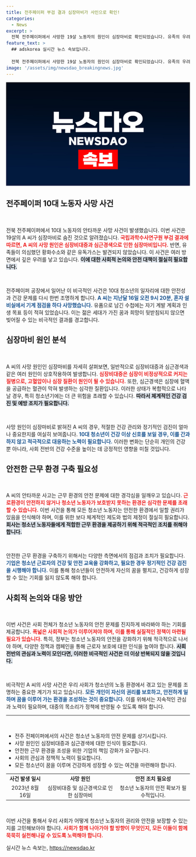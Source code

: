 ```yaml
---
title: 전주페이퍼 부검 결과 심장마비가 사인으로 확인!
categories:
  - News
excerpt: >
  전북 전주페이퍼에서 사망한 19살 노동자의 원인이 심장마비로 확인되었습니다. 유족의 우려와 달리 유독가스는 검출되지 않았고, 그는 유품으로 자기 계발 계획이 담긴 수첩을 남겼습니다.
feature_text: >
  ## adskorea 실시간 뉴스 속보입니다.

  전북 전주페이퍼에서 사망한 19살 노동자의 원인이 심장마비로 확인되었습니다. 유족의 우려와 달리 유독가스는 검출되지 않았고, 그는 유품으로 자기 계발 계획이 담긴 수첩을 남겼습니다.
image: '/assets/img/newsdao_breakingnews.jpg'
---
```


<p><img src="/assets/img/newsdao_breakingnews.jpg" alt="adskorea 속보" /></p>

<h2 data-ke-size="size26">전주페이퍼 10대 노동자 사망 사건</h2>

<p data-ke-size="size16">&nbsp;</p>

<p>전북 전주페이퍼에서 10대 노동자의 안타까운 사망 사건이 발생했습니다. 이번 사건은 19살의 A 씨가 심장마비로 숨진 것으로 알려졌습니다. <b><span style="color: #ee2323;">국립과학수사연구원 부검 결과에 따르면, A 씨의 사망 원인은 심장비대증과 심근경색으로 인한 심장마비입니다.</span></b> 반면, 유족들이 의심했던 황화수소와 같은 유독가스는 발견되지 않았습니다. 이 사건은 여러 방면에서 깊은 우려를 낳고 있습니다. <b><span style="background-color: #21538527;">이에 대한 사회적 논의와 안전 대책이 절실히 필요합니다.</span></b></p>

<p data-ke-size="size16">&nbsp;</p>

<p>전주페이퍼 공장에서 일어난 이 비극적인 사건은 10대 청소년의 일자리에 대한 안전성과 건강 문제를 다시 한번 조명하게 합니다. <b><span style="color: #1a5490;">A 씨는 지난달 16일 오전 9시 20분, 혼자 설비실에서 기계 점검을 하다 사망했습니다.</span></b> 유품으로 남긴 수첩에는 자기 계발 계획과 인생 목표 등이 적혀 있었습니다. 이는 젊은 세대가 가진 꿈과 희망이 뒷받침되지 않으면 빚어질 수 있는 비극적인 결과를 경고합니다. </p>

<h2 data-ke-size="size26">심장마비 원인 분석</h2>

<p data-ke-size="size16">&nbsp;</p>

<p>A 씨의 사망 원인인 심장마비를 자세히 살펴보면, 일반적으로 심장비대증과 심근경색과 같은 여러 원인이 상호작용하여 발생합니다. <b><span style="color: #ee2323;">심장비대증은 심장이 비정상적으로 커지는 질병으로, 고혈압이나 심장 질환이 원인이 될 수 있습니다.</span></b> 또한, 심근경색은 심장에 혈액을 공급하는 혈관이 막혀 발생하는 심각한 질환입니다. 이러한 상태가 복합적으로 나타날 경우, 특히 청소년기에는 더 큰 위험을 초래할 수 있습니다. <b><span style="background-color: #21538527;">따라서 체계적인 건강 검진 및 예방 조치가 필요합니다.</span></b></p>

<p data-ke-size="size16">&nbsp;</p>

<p>사망 원인이 심장마비로 밝혀진 A 씨의 경우, 적절한 건강 관리와 정기적인 검진이 얼마나 중요한지를 여실히 보여줍니다. <b><span style="color: #1a5490;">10대 청소년이 건강 이상 신호를 보일 경우, 이를 간과하지 않고 적극적으로 대응하는 노력이 필요합니다.</span></b> 이러한 변화는 단순히 개인의 건강뿐 아니라, 사회 전반의 건강 수준을 높이는 데 긍정적인 영향을 미칠 것입니다.</p>

<h2 data-ke-size="size26">안전한 근무 환경 구축 필요성</h2>

<p data-ke-size="size16">&nbsp;</p>

<p>A 씨의 안타까운 사고는 근무 환경의 안전 문제에 대한 경각심을 일깨우고 있습니다. <b><span style="color: #ee2323;">근로환경이 안전하지 않거나 청소년 노동자가 보호받지 못하는 환경은 심각한 문제를 초래할 수 있습니다.</span></b> 이번 사건을 통해 모든 청소년 노동자는 안전한 환경에서 일할 권리가 있음을 인식해야 하며, 이를 위한 보다 체계적인 제도와 법의 제정이 절실히 필요합니다. <b><span style="background-color: #21538527;">회사는 청소년 노동자들에게 적합한 근무 환경을 제공하기 위해 적극적인 조치를 취해야 합니다.</span></b></p>

<p data-ke-size="size16">&nbsp;</p>

<p>안전한 근무 환경을 구축하기 위해서는 다양한 측면에서의 점검과 조치가 필요합니다. <b><span style="color: #1a5490;">기업은 청소년 근로자의 건강 및 안전 교육을 강화하고, 필요한 경우 정기적인 건강 검진을 시행해야 합니다.</span></b> 이를 통해 청소년들이 안전하게 자신의 꿈을 펼치고, 건강하게 성장할 수 있는 기회를 잃지 않도록 해야 합니다.</p>

<h2 data-ke-size="size26">사회적 논의와 대응 방안</h2>

<p data-ke-size="size16">&nbsp;</p>

<p>이번 사건은 사회 전체가 청소년 노동자의 안전 문제를 진지하게 바라봐야 하는 기회를 제공합니다. <b><span style="color: #ee2323;">폭넓은 사회적 논의가 이루어져야 하며, 이를 통해 실질적인 정책이 마련될 필요가 있습니다.</span></b> 특히, 정부는 청소년 노동자의 안전을 강화하기 위해 적극적으로 나서야 하며, 다양한 정책과 캠페인을 통해 근로자 보호에 대한 인식을 높여야 합니다. <b><span style="background-color: #21538527;">사회 전반의 관심과 노력이 모인다면, 이러한 비극적인 사건은 더 이상 반복되지 않을 것입니다.</span></b></p>

<p data-ke-size="size16">&nbsp;</p>

<p>비극적인 A 씨의 사망 사건은 우리 사회가 청소년의 노동 환경에서 겪고 있는 문제를 조명하는 중요한 계기가 되고 있습니다. <b><span style="color: #1a5490;">모든 개인이 자신의 권리를 보호하고, 안전하게 일하며 꿈을 이루어 가는 환경을 조성하는 것이 중요합니다.</span></b> 이를 위해서는 지속적인 관심과 노력이 필요하며, 대중의 목소리가 정책에 반영될 수 있도록 해야 합니다.</p>

<hr />

<p data-ke-size="size16">&nbsp;</p>

<ul>
    <li>전주 전페이퍼에서의 사건은 청소년 노동자의 안전 문제를 상기시킵니다.</li>
    <li>사망 원인인 심장비대증과 심근경색에 대한 인식이 필요합니다.</li>
    <li>안전한 근무 환경을 조성을 위한 기업의 책임 강화가 요구됩니다.</li>
    <li>사회의 관심과 정책적 노력이 필요합니다.</li>
    <li>모든 청소년이 꿈을 이루며 건강하게 성장할 수 있는 여건을 마련해야 합니다.</li>
</ul>

<table>
    <tr>
        <td style="text-align: center; height: 17px;"><b>사건 발생 일시</b></td>
        <td style="text-align: center; height: 17px;"><b>사망 원인</b></td>
        <td style="text-align: center; height: 17px;"><b>안전 조치 필요성</b></td>
    </tr>
    <tr>
        <td style="text-align: center; height: 17px;">2023년 8월 16일</td>
        <td style="text-align: center; height: 17px;">심장비대증 및 심근경색으로 인한 심장마비</td>
        <td style="text-align: center; height: 17px;">청소년 노동자의 안전 확보가 필수적입니다.</td>
    </tr>
</table>

<p data-ke-size="size16">&nbsp;</p>

<p>이번 사건을 통해서 우리 사회가 어떻게 청소년 노동자의 권리와 안전을 보장할 수 있는지를 고민해보아야 합니다. <b><span style="color: #ee2323;">사회가 함께 나아가야 할 방향이 무엇인지, 모든 이들이 함께 묵묵히 실천해나갈 수 있도록 노력해야 합니다.</span></b></p>
실시간 뉴스 속보는, <a href="https://newsdao.kr" rel="dofollow">https://newsdao.kr</a>


